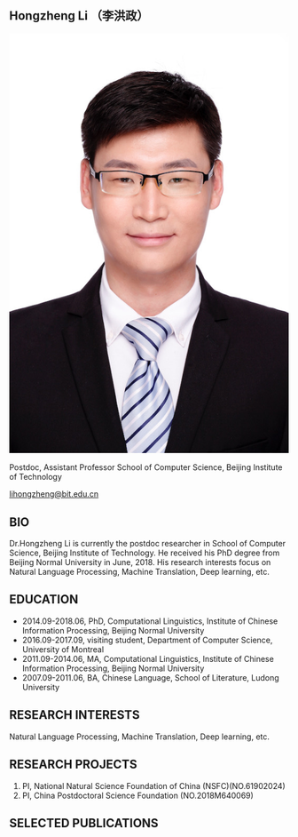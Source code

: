 ## Hongzheng Li （李洪政）

<p align="center"><img src="https://github.com/lihongzheng-nlp/lihongzheng-nlp.github.io/blob/master/pic.JPG" alt="pic"></a></p>

Postdoc, Assistant Professor
School of Computer Science, Beijing Institute of Technology


lihongzheng@bit.edu.cn

## BIO
Dr.Hongzheng Li is currently the postdoc researcher in School of Computer Science, Beijing Institute of Technology. He received his PhD degree from Beijing Normal University in June, 2018. His research interests focus on Natural Language Processing, Machine Translation, Deep learning, etc.

## EDUCATION
- 2014.09-2018.06, PhD, Computational Linguistics, Institute of Chinese Information Processing, Beijing Normal University
- 2016.09-2017.09, visiting student, Department of Computer Science, University of Montreal
- 2011.09-2014.06, MA, Computational Linguistics, Institute of Chinese Information Processing, Beijing Normal University
- 2007.09-2011.06, BA, Chinese Language, School of Literature, Ludong University

## RESEARCH INTERESTS
Natural Language Processing, Machine Translation, Deep learning, etc.

## RESEARCH PROJECTS
1. PI, National Natural Science Foundation of China (NSFC)(NO.61902024)
2. PI, China Postdoctoral Science Foundation (NO.2018M640069)

## SELECTED PUBLICATIONS
